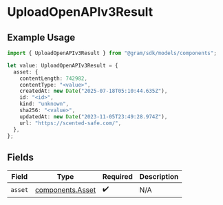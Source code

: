 # UploadOpenAPIv3Result

## Example Usage

```typescript
import { UploadOpenAPIv3Result } from "@gram/sdk/models/components";

let value: UploadOpenAPIv3Result = {
  asset: {
    contentLength: 742982,
    contentType: "<value>",
    createdAt: new Date("2025-07-18T05:10:44.635Z"),
    id: "<id>",
    kind: "unknown",
    sha256: "<value>",
    updatedAt: new Date("2023-11-05T23:49:28.974Z"),
    url: "https://scented-safe.com/",
  },
};
```

## Fields

| Field                                                | Type                                                 | Required                                             | Description                                          |
| ---------------------------------------------------- | ---------------------------------------------------- | ---------------------------------------------------- | ---------------------------------------------------- |
| `asset`                                              | [components.Asset](../../models/components/asset.md) | :heavy_check_mark:                                   | N/A                                                  |